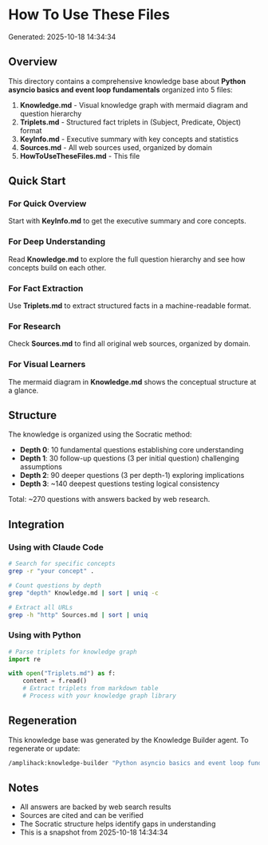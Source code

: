 # How To Use These Files

Generated: 2025-10-18 14:34:34

## Overview

This directory contains a comprehensive knowledge base about **Python asyncio basics and event loop fundamentals** organized into 5 files:

1. **Knowledge.md** - Visual knowledge graph with mermaid diagram and question hierarchy
2. **Triplets.md** - Structured fact triplets in (Subject, Predicate, Object) format
3. **KeyInfo.md** - Executive summary with key concepts and statistics
4. **Sources.md** - All web sources used, organized by domain
5. **HowToUseTheseFiles.md** - This file

## Quick Start

### For Quick Overview

Start with **KeyInfo.md** to get the executive summary and core concepts.

### For Deep Understanding

Read **Knowledge.md** to explore the full question hierarchy and see how concepts build on each other.

### For Fact Extraction

Use **Triplets.md** to extract structured facts in a machine-readable format.

### For Research

Check **Sources.md** to find all original web sources, organized by domain.

### For Visual Learners

The mermaid diagram in **Knowledge.md** shows the conceptual structure at a glance.

## Structure

The knowledge is organized using the Socratic method:

- **Depth 0**: 10 fundamental questions establishing core understanding
- **Depth 1**: 30 follow-up questions (3 per initial question) challenging assumptions
- **Depth 2**: 90 deeper questions (3 per depth-1) exploring implications
- **Depth 3**: ~140 deepest questions testing logical consistency

Total: ~270 questions with answers backed by web research.

## Integration

### Using with Claude Code

```bash
# Search for specific concepts
grep -r "your concept" .

# Count questions by depth
grep "depth" Knowledge.md | sort | uniq -c

# Extract all URLs
grep -h "http" Sources.md | sort | uniq
```

### Using with Python

```python
# Parse triplets for knowledge graph
import re

with open("Triplets.md") as f:
    content = f.read()
    # Extract triplets from markdown table
    # Process with your knowledge graph library
```

## Regeneration

This knowledge base was generated by the Knowledge Builder agent. To regenerate or update:

```bash
/amplihack:knowledge-builder "Python asyncio basics and event loop fundamentals"
```

## Notes

- All answers are backed by web search results
- Sources are cited and can be verified
- The Socratic structure helps identify gaps in understanding
- This is a snapshot from 2025-10-18 14:34:34
